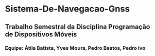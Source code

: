 # Sistema-De-Navegacao-Gnss

## Trabalho Semestral da Disciplina Programação de Dispositivos Móveis

### Equipe: Átila Batista, Yves Moura, Pedro Bastos, Pedro Ivo

